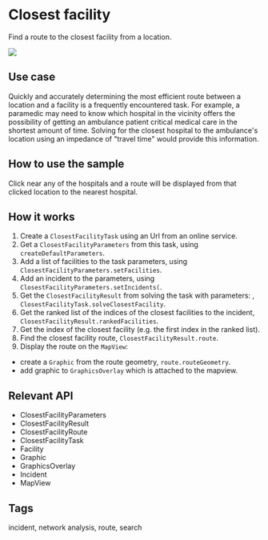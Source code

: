 # Closest facility

Find a route to the closest facility from a location.

![](screenshot.png)

## Use case

Quickly and accurately determining the most efficient route between a location and a facility is a frequently encountered task. For example, a paramedic may need to know which hospital in the vicinity offers the possibility of getting an ambulance patient critical medical care in the shortest amount of time. Solving for the closest hospital to the ambulance's location using an impedance of "travel time" would provide this information.

## How to use the sample

Click near any of the hospitals and a route will be displayed from that clicked location to the nearest hospital.

## How it works

1. Create a `ClosestFacilityTask` using an Url from an online service.
2. Get a `ClosestFacilityParameters` from this task, using `createDefaultParameters`.
3. Add a list of facilities to the task parameters, using `ClosestFacilityParameters.setFacilities`.
4. Add an incident to the parameters, using `ClosestFacilityParameters.setIncidents(`.
5. Get the `ClosestFacilityResult` from solving the task with parameters: , `ClosestFacilityTask.solveClosestFacility`.
6. Get the ranked list of the indices of the closest facilities to the incident, `ClosestFacilityResult.rankedFacilities`.
7. Get the index of the closest facility (e.g. the first index in the ranked list).
8. Find the closest facility route, `ClosestFacilityResult.route`.
9. Display the route on the `MapView`:
 - create a `Graphic` from the route geometry, `route.routeGeometry`.
 - add graphic to `GraphicsOverlay` which is attached to the mapview.

## Relevant API

* ClosestFacilityParameters
* ClosestFacilityResult
* ClosestFacilityRoute
* ClosestFacilityTask
* Facility
* Graphic
* GraphicsOverlay
* Incident
* MapView

## Tags

incident, network analysis, route, search
